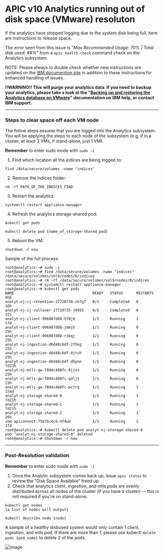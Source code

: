 # APIC v10 Analytics running out of disk space (VMware) resoluton  
If the analytics have stopped logging due to the system disk being full, here are instructions to release space.  

The error seen from this issue is "_Max Recommended Usage: 70% | Total disk used: ##%_" from a ``apic health-check`` command check on the Analytics subsystem.

NOTE: Please always to double check whether new instructions are updated on the [IBM documention site](https://www.ibm.com/docs/en/api-connect) in addition to these instructions for enhanced handling of issues.
  
**!!WARNING!! This will purge your analytics data. If you need to backup your analytics, please take a look at the "[Backing up and restoring the Analytics database on VMware](https://www.ibm.com/docs/en/api-connect/10.0.1.x?topic=later-backing-up-restoring-analytics-database-vmware)" documentation on IBM help, or contact IBM support.**  
*****  

### Steps to clear space off each VM node  

The follow steps assume that you are logged into the Analytics subsystem.
You will be applying the steps to each node of the subsystem (e.g. if in a cluster, at least 3 VMs, if stand-alone, just 1 VM).  
  
**Remember** to enter sudo mode with ``sudo -i``  
   
1. Find which location all the indices are being logged to:
```
find /data/secure/volumes -name "indices"
```  

2. Remove the indices folder:
```
rm -rf PATH_OF_THE_INDICES_FIND
```  

3. Restart the analytics:  
```
systemctl restart appliance-manager
```  

4. Refresh the analytics storage-shared pod:
```
kubectl get pods

kubectl delete pod {name_of_storage-shared_pod}
```  

5. Reboot the VM:  
```
shutdown -r now
```  
Sample of the full process:  
  
```
root@analytics:~# sudo -i
root@analytics:~# find /data/secure/volumes -name "indices"
/data/secure/volumes/vol9/nodes/0/indices
root@analytics:~# rm -rf /data/secure/volumes/vol9/nodes/0/indices
root@analytics:~# systemctl restart appliance-manager
root@analytics:~# kubectl get pods
NAME                                    READY   STATUS      RESTARTS   AGE
analyt-nj-cj-retention-27728730-sh7g7   0/1     Completed   0          16h
analyt-nj-cj-rollover-27729735-j9955    0/1     Completed   0          32s
analyt-nj-client-996987d88-5f8j8        1/1     Running     1          17d
analyt-nj-client-996987d88-jmmjh        1/1     Running     0          25h
analyt-nj-client-996987d88-rzbqj        1/1     Running     0          25h
analyt-nj-ingestion-d6d48c6df-275kg     1/1     Running     0          25h
analyt-nj-ingestion-d6d48c6df-8jtvh     1/1     Running     0          25h
analyt-nj-ingestion-d6d48c6df-dhpnn     1/1     Running     0          7d23h
analyt-nj-mtls-gw-7894c488fc-8jjsx      1/1     Running     0          25h
analyt-nj-mtls-gw-7894c488fc-q4lj5      1/1     Running     0          25h
analyt-nj-mtls-gw-7894c488fc-wc7rg      1/1     Running     2          154d
analyt-nj-storage-shared-0              1/1     Running     1          7d21h
analyt-nj-storage-shared-1              1/1     Running     3          7d21h
analyt-nj-storage-shared-2              1/1     Running     1          26h
ibm-apiconnect-75b7bc4c6-4f4wd          1/1     Running     2          17d
root@analytics:~# kubectl delete pod analyt-nj-storage-shared-0
pod "analyt-nj-storage-shared-0" deleted
root@analytics:~# shutdown -r now
```


*****  
### Post-Resolution validation  
  
**Remember** to enter sudo mode with ``sudo -i``  
  
1. Once the Analytic subsystem comes back up, issue ``apic status`` to review the "Disk Space Available" freed up.  
2. Check that analytics client, ingestion, and mtls pods are evenly distributed across all nodes of the cluster (if you have a cluster) -- this is not required if you're on stand-alone.  
  ```
  kubectl get nodes
  {a list of nodes will output}
  
  kubectl describe node {node}
  ```  
A sample of a healthy disbused system would only contain 1 client, ingestion, and mtls pod. 
If there are more than 1, please use kubectl ``delete pods {pod_name}`` to delete 2 of the pods.  
  
![image](https://user-images.githubusercontent.com/66093865/191584797-e949584b-dceb-4dc8-ae8c-5536f6bf017f.png)  


  






